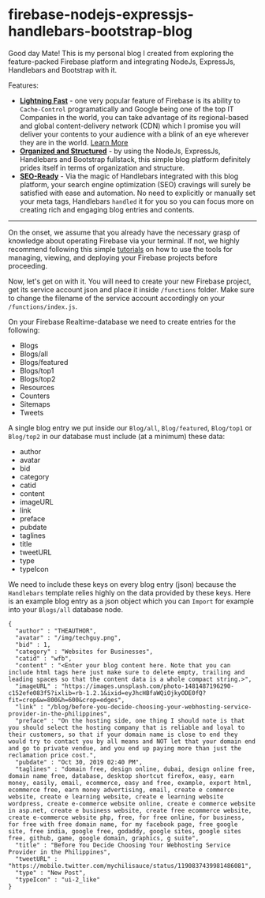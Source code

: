 # firebase-nodejs-expressjs-handlebars-bootstrap-blog
Good day Mate! This is my personal blog I created from exploring the feature-packed Firebase platform and integrating NodeJs, ExpressJs, Handlebars and Bootstrap with it.

Features:
<ul>
  <li><u><strong>Lightning Fast</strong></u> - one very popular feature of Firebase is its ability to <code>Cache-Control</code> programatically and Google being one of the top IT Companies in the world, you can take advantage of its regional-based and global content-delivery network (CDN) which I promise you will deliver your contents to your audience with a blink of an eye wherever they are in the world. <a href="https://firebase.google.com/docs/hosting/quickstart">Learn More</a></li>
  <li><u><strong>Organized and Structured</strong></u> - by using the NodeJs, ExpressJs, Handlebars and Bootstrap fullstack, this simple blog platform definitely prides itself in terms of organization and structure.</li>
  <li><u><strong>SEO-Ready</strong></u> - Via the magic of Handlebars integrated with this blog platform, your search engine optimization (SEO) cravings will surely be satisfied with ease and automation. No need to explicitly or manually set your meta tags, Handlebars <code>handled</code> it for you so you can focus more on creating rich and engaging blog entries and contents.</li>
</ul>

<hr>

On the onset, we assume that you already have the necessary grasp of knowledge about operating Firebase via your terminal. If not, we highly recommend following this simple <a href="https://firebase.google.com/docs/cli">tutorials</a> on how to use the tools for managing, viewing, and deploying your Firebase projects before proceeding.

Now, let's get on with it. You will need to create your new Firebase project, get its service account json and place it inside <code>/functions</code> folder. Make sure to change the filename of the service account accordingly on your <code>/functions/index.js</code>.

On your Firebase Realtime-database we need to create entries for the following:
<ul>
  <li>Blogs</li>
  <li>Blogs/all</li>
  <li>Blogs/featured</li>
  <li>Blogs/top1</li>
  <li>Blogs/top2</li>
  <li>Resources</li>
  <li>Counters</li>
  <li>Sitemaps</li>
  <li>Tweets</li>
</ul>

A single blog entry we put inside our <code>Blog/all</code>, <code>Blog/featured</code>, <code>Blog/top1</code> or  <code>Blog/top2</code> in our database must include (at a minimum) these data:
<ul>
  <li>author</li>
  <li>avatar</li>
  <li>bid</li>
  <li>category</li>
  <li>catid</li>
  <li>content</li>
  <li>imageURL</li>
  <li>link</li>
  <li>preface</li>
  <li>pubdate</li>
  <li>taglines</li>
  <li>title</li>
  <li>tweetURL</li>
  <li>type</li>
  <li>typeIcon</li>
</ul>

We need to include these keys on every blog entry (json) because the <code>Handlebars</code> template relies highly on the data provided by these keys. Here is an example blog entry as a json object which you can <code>Import</code> for example into your <code>Blogs/all</code> database node.

```
{
  "author" : "THEAUTHOR",
  "avatar" : "/img/techguy.png",
  "bid" : 1,
  "category" : "Websites for Businesses",
  "catid" : "wfb",
  "content" : "<Enter your blog content here. Note that you can include html tags here just make sure to delete empty, trailing and leading spaces so that the content data is a whole compact string.>",
  "imageURL" : "https://images.unsplash.com/photo-1481487196290-c152efe083f5?ixlib=rb-1.2.1&ixid=eyJhcHBfaWQiOjkyODE0fQ?fit=crop&w=800&h=600&crop=edges",
  "link" : "/blog/before-you-decide-choosing-your-webhosting-service-provider-in-the-philippines",
  "preface" : "On the hosting side, one thing I should note is that you should select the hosting company that is reliable and loyal to their customers, so that if your domain name is close to end they would try to contact you by all means and NOT let that your domain end and go to private vendue, and you end up paying more than just the reclamation price cost.",
  "pubdate" : "Oct 30, 2019 02:40 PM",
  "taglines" : "domain free, design online, dubai, design online free, domain name free, database, desktop shortcut firefox, easy, earn money, easily, email, ecommerce, easy and free, example, export html, ecommerce free, earn money advertising, email, create e commerce website, create e learning website, create e learning website wordpress, create e-commerce website online, create e commerce website in asp.net, create e business website, create free ecommerce website, create e-commerce website php, free, for free online, for business, for free with free domain name, for my facebook page, free google site, free india, google free, godaddy, google sites, google sites free, github, game, google domain, graphics, g suite",
  "title" : "Before You Decide Choosing Your Webhosting Service Provider in the Philippines",
  "tweetURL" : "https://mobile.twitter.com/mychilisauce/status/1190837439981486081",
  "type" : "New Post",
  "typeIcon" : "ui-2_like"
}
```
